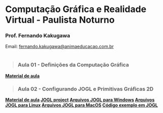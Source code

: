 # Computação Gráfica e Realidade Virtual - Paulista Noturno
### Prof. Fernando Kakugawa
Email: [fernando.kakugawa@animaeducacao.com.br](fernando.kakugawa@animaeducacao.com.br)
<br><br>
> <h3><Strong>Aula 01 - Definições da Computação Gráfica    
<p><a href="https://github.com/fkakugawa/ComputacaoGrafica/blob/main/CGRV_Aula01-RasterizacaoImagens.pdf">Material de aula</a></p>

> <h3><Strong>Aula 02 - Configurando JOGL e Primitivas Gráficas 2D
  
[Material de aula](https://github.com/fkakugawa/ComputacaoGrafica/blob/main/CGRV_Aula02-2D.pdf)
[JOGL project](https://jogamp.org/jogl/www/)
[Arquivos JOGL para Windows](https://github.com/fkakugawa/ComputacaoGrafica/tree/main/JOGL_Win64)
[Arquivos JOGL para Linux](https://github.com/fkakugawa/ComputacaoGrafica/tree/main/JOGL_Linux)
[Arquivos JOGL para MacOS](https://github.com/fkakugawa/ComputacaoGrafica/blob/main/JOGL_MacOS.zip)
[Código exemplo em JOGL](https://github.com/fkakugawa/ComputacaoGrafica/tree/main/cenaExemplo)
